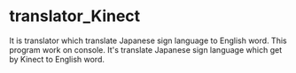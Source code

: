 # translator_Kinect
It is translator which translate Japanese sign language to English word.
This program work on console.
It's translate Japanese sign language which get by Kinect to English word.
